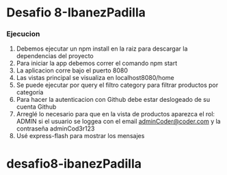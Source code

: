 # Desafio 8-IbanezPadilla

### Ejecucion


1. Debemos ejecutar un npm install en la raiz para descargar la dependencias del proyecto
2. Para iniciar la app debemos correr el comando npm start
3. La aplicacion corre bajo el puerto 8080
4. Las vistas principal se visualiza en localhost8080/home
5. Se puede ejecutar por query el filtro category para filtrar productos por categoría
6. Para hacer la autenticacion con Github debe estar deslogeado de su cuenta Github
7. Arreglé lo necesario para que en la vista de productos aparezca el rol: ADMIN si el usuario se loggea con el email adminCoder@coder.com y la contraseña adminCod3r123
8. Usé express-flash para mostrar los mensajes
# desafio8-ibanezPadilla
